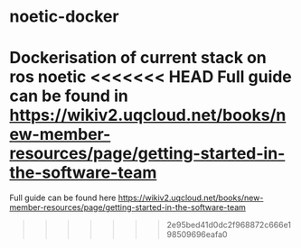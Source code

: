# noetic-docker
Dockerisation of current stack on ros noetic
<<<<<<< HEAD
Full guide can be found in https://wikiv2.uqcloud.net/books/new-member-resources/page/getting-started-in-the-software-team
=======
Full guide can be found here https://wikiv2.uqcloud.net/books/new-member-resources/page/getting-started-in-the-software-team
>>>>>>> 2e95bed41d0dc2f968872c666e198509696eafa0
